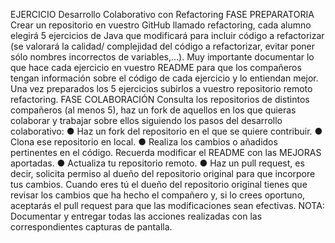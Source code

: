  EJERCICIO Desarrollo Colaborativo con Refactoring
FASE PREPARATORIA
Crear un repositorio en vuestro GitHub llamado refactoring, cada alumno elegirá 5 ejercicios
de Java que modificará para incluir código a refactorizar (se valorará la calidad/ complejidad
del código a refactorizar, evitar poner sólo nombres incorrectos de variables,...).
Muy importante documentar lo que hace cada ejercicio en vuestro README para que los
compañeros tengan información sobre el código de cada ejercicio y lo entiendan mejor.
Una vez preparados los 5 ejercicios subirlos a vuestro repositorio remoto refactoring.
FASE COLABORACIÓN
Consulta los repositorios de distintos compañeros (al menos 5), haz un fork de aquellos en
los que quieras colaborar y trabajar sobre ellos siguiendo los pasos del desarrollo
colaborativo:
● Haz un fork del repositorio en el que se quiere contribuir.
● Clona ese repositorio en local.
● Realiza los cambios o añadidos pertinentes en el código. Recuerda modificar el
README con las MEJORAS aportadas.
● Actualiza tu repositorio remoto.
● Haz un pull request, es decir, solicita permiso al dueño del repositorio original para
que incorpore tus cambios.
Cuando eres tú el dueño del repositorio original tienes que revisar los cambios que ha
hecho el compañero y, si lo crees oportuno, aceptarás el pull request para que las
modificaciones sean efectivas.
NOTA: Documentar y entregar todas las acciones realizadas con las correspondientes
capturas de pantalla.
